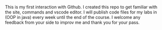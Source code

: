 This is my first interaction with Github. I created this repo to get familiar with the site, commands and vscode editor. I will publish code files for my labs in (OOP in java) every week until the end of the course. I welcome any feedback from your side to improv me and thank you for your pass.

